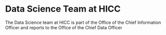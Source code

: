 # Data Science Team at HICC

The Data Science team at HICC is part of the Office of the Chief Information Officer and reports to the Office of the Chief Data Officer
